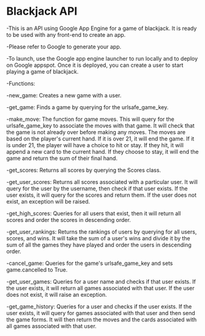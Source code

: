 # Blackjack API

-This is an API using Google App Engine for a game of blackjack. It is ready
to be used with any front-end to create an app.

-Please refer to Google to generate your app.

-To launch, use the Google app engine launcher to run locally and to deploy on Google appspot. Once it is deployed, you can create a user to start playing a game of blackjack.

-Functions:

  -new_game: Creates a new game with a user.

  -get_game: Finds a game by querying for the urlsafe_game_key.

  -make_move: The function for game moves. This will query for the
  urlsafe_game_key to associate the moves with that game. It will check
  that the game is not already over before making any moves. The moves are
  based on the player's current hand. If it is over 21, it will end the game.
  If it is under 21, the player will have a choice to hit or stay. If they hit,
  it will append a new card to the current hand. If they choose to stay, it
  will end the game and return the sum of their final hand.

  -get_scores: Returns all scores by querying the Scores class.

  -get_user_scores: Returns all scores associated with a particular user.
  It will query for the user by the username, then check if that user exists.
  If the user exists, it will query for the scores and return them. If the
  user does not exist, an exception will be raised.

  -get_high_scores: Queries for all users that exist, then it will return all
  scores and order the scores in descending order.

  -get_user_rankings: Returns the rankings of users by querying for all users,
  scores, and wins. It will take the sum of a user's wins and divide it by the sum of all the games they have played and order the users in descending order.

  -cancel_game: Queries for the game's urlsafe_game_key and sets game.cancelled to True.

  -get_user_games: Queries for a user name and checks if that user exists. If the user exists, it will return all games associated with that user. If the user does not exist, it will raise an exception.

  -get_game_history: Queries for a user and checks if the user exists. If the user exists, it will query for games associated with that user and then send the game forms. It will then return the moves and the cards associated with all games associated with that user.
